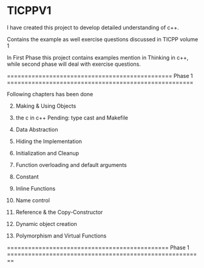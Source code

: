 # TICPPV1

I have created this project to develop detailed understanding of c++.

Contains the example as well exercise questions discussed in TICPP volume 1

In First Phase this project contains examples mention in Thinking in c++, while second phase will deal with exercise questions.

=============================================== Phase 1 =====================================================

Following chapters has been done

2. Making & Using Objects

3. the c in c++
        Pending: type cast and Makefile

4. Data Abstraction

5. Hiding the Implementation 

6. Initialization and Cleanup

7. Function overloading and default arguments

8. Constant

9. Inline Functions

10. Name control

11. Reference & the Copy-Constructor

13. Dynamic object creation

15. Polymorphism and Virtual Functions

============================================== Phase 1 ========================================================

